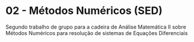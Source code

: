 # 02 - Métodos Numéricos (SED)
Segundo trabalho de grupo para a cadeira de Análise Matemática II sobre Métodos Numéricos para resolução de sistemas de Equações Diferenciais
